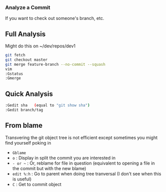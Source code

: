 ### Analyze a Commit

If you want to check out someone's branch, etc.

## Full Analysis

Might do this on ~/dev/repos/dev1

```bash
git fetch
git checkout master
git merge feature-branch --no-commit --squash
vim
:Gstatus
:Gmerge
```


## Quick Analysis

```bash
:Gedit sha   (equal to "git show sha")
:Gedit branch/tag
```

## From blame

Transvering the git object tree is not efficient except sometimes you might find yourself poking in

- `Gblame`
- `o` : Display in split the commit you are interested in
- `- or ~` : Or, reblame for file in question (equivalent to opening a file in the commit but with the new blame)
- `edit %:h` : Go to parent when doing tree tranversal (I don't see when this is useful) 
- `C` : Get to commit object


